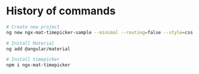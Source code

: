 # History of commands

```bash
# Create new project
ng new ngx-mat-timepicker-sample --minimal --routing=false --style=css

# Install Material
ng add @angular/material

# Install timepicker
npm i ngx-mat-timepicker
```
